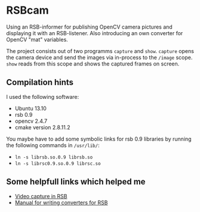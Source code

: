 RSBcam
======

Using an RSB-informer for publishing OpenCV camera pictures and displaying it with an RSB-listener.
Also introducing an own converter for OpenCV "mat" variables.

The project consists out of two programms `capture` and `show`.
`capture` opens the camera device and send the images via in-process to the `/image` scope.
`show` reads from this scope and shows the captured frames on screen.

Compilation hints
-----------------------------------

I used the following software:
* Ubuntu 13.10
* rsb 0.9
* opencv 2.4.7
* cmake version 2.8.11.2

You maybe have to add some symbolic links for rsb 0.9 libraries by running the following commands in `/usr/lib/`:
* `ln -s librsb.so.0.9 librsb.so`
* `ln -s librsc0.9.so.0.9 librsc.so`



Some helpfull links which helped me
-----------------------------------

* [Video capture in RSB](http://docs.cor-lab.de//distributed-computer-vision-with-rsb-tutorial/trunk/html/index.html)
* [Manual for writing converters for RSB](http://docs.cor-lab.org/rsb-manual/trunk/html/examples-writing-converters.html#tutorial-writing-converters)